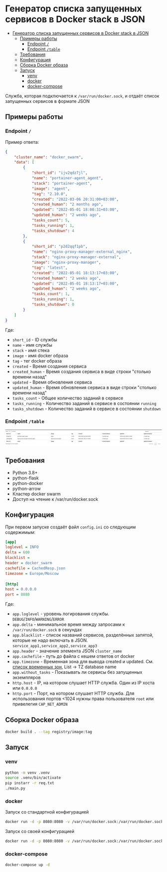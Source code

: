 # Генератор списка запущенных сервисов в Docker stack в JSON
<!-- markdownlint-disable MD013 -->

- [Генератор списка запущенных сервисов в Docker stack в JSON](#генератор-списка-запущенных-сервисов-в-docker-stack-в-json)
  - [Примеры работы](#примеры-работы)
    - [Endpoint `/`](#endpoint-)
    - [Endpoint `/table`](#endpoint-table)
  - [Требования](#требования)
  - [Конфигурация](#конфигурация)
  - [Сборка Docker образа](#сборка-docker-образа)
  - [Запуск](#запуск)
    - [venv](#venv)
    - [docker](#docker)
    - [docker-compose](#docker-compose)
  
Служба, которая подключается к `/var/run/docker.sock`, и отдаёт список запущенных сервисов в формате JSON

## Примеры работы

### Endpoint `/`

Пример ответа:

```json
{
    "cluster_name": "docker_swarm",
    "data": [
        {
            "short_id": "ijv2qdz7jl",
            "name": "portainer-agent_agent",
            "stack": "portainer-agent",
            "image": "agent",
            "tag": "2.10.0",
            "created": "2022-03-06 20:31:00+03:00",
            "created_human": "2 months ago",
            "updated": "2022-05-01 18:00:31+03:00",
            "updated_human": "2 weeks ago",
            "tasks_count": 5,
            "tasks_running": 1,
            "tasks_shutdown": 4
        },
        {
            "short_id": "p2d2qqf1pb",
            "name": "nginx-proxy-manager-external_nginx",
            "stack": "nginx-proxy-manager-external",
            "image": "nginx-proxy-manager",
            "tag": "latest",
            "created": "2022-05-01 18:13:17+03:00",
            "created_human": "2 weeks ago",
            "updated": "2022-05-01 18:13:17+03:00",
            "updated_human": "2 weeks ago",
            "tasks_count": 1,
            "tasks_running": 1,
            "tasks_shutdown": 0
        }
    ]
}
```

Где:

- `short_id` - ID службы
- `name` - имя службы
- `stack` - имя стека
- `image` - имя docker образа
- `tag` - тег docker образа
- `created` - Время создания сервиса
- `created_human` - Время создания сервиса в виде строки "столько времени назад"
- `updated` - Время обновления сервиса
- `updated_human` - Время обновления сервиса в виде строки "столько времени назад"
- `tasks_count` - Общее количество заданий в сервисе
- `tasks_running` - Количество заданий в сервисе в состоянии `running`
- `tasks_shutdown` - Количество заданий в сервисе в состоянии `shutdown`

### Endpoint `/table`

![scr1.png](images/scr1.png)

## Требования

- Python 3.8+
- python-flask
- python-docker
- python-arrow
- Кластер docker swarm
- Доступ на чтение к /var/run/docker.sock

## Конфигурация

При первом запуске создаёт файл `config.ini` со следующим содержимым:

```ini
[app]
loglevel = INFO
delta = 600
blacklist = 
header = docker_swarm
cachefile = CachedResp.json
timezone = Europe/Moscow

[http]
host = 0.0.0.0
port = 8080
```

Где:

- `app.loglevel` - уровень логирования службы. `DEBUG`/`INFO`/`WARNING`/`ERROR`
- `app.delta` - минимальное время между запросами к `/var/run/docker.sock` в секундах
- `app.blacklist` - список названий сервисов, разделённых запятой, которые не надо включать в JSON. `service_app1,service_app2,service_app3`
- `app.header` - значение элемента JSON `cluster_name`
- `app.cachefile` - путь до файла с кешем ответов от docker
- `app.timezone` - Временная зона для вывода created и updated. См. [список временных зон](https://en.wikipedia.org/wiki/List_of_tz_database_time_zones), List -> TZ database name
- `app.without_tasks` - Показывать ли сервисы без запущенных экземпляров
- `http.host` - IP, на котором слушает HTTP служба. Один из IP хоста или `0.0.0.0`
- `http.port` - Порт, на котором слушает HTTP служба. Для использования портов <1024 нужны права пользователя `root` или привелегия `CAP_NET_ADMIN`

## Сборка Docker образа

```bash
docker build . --tag registry/image:tag
```

## Запуск

### venv

```bash
python -m venv .venv
source .venv/bin/activate
pip instarr -r req.txt
./main.py
```

### docker

Запуск со стандартной конфигурацией

```bash
docker run -d -p 8080:8080 -v /var/run/docker.sock:/var/run/docker.sock:ro registry/image:tag
```

Запуск со своей конфигурацией

```bash
docker run -d -p 8080:8080 -v /var/run/docker.sock:/var/run/docker.sock:ro -v $PWD/config.ini:/app/config.ini registry/image:tag
```

### docker-compose

```bash
docker-compose up -d
```
